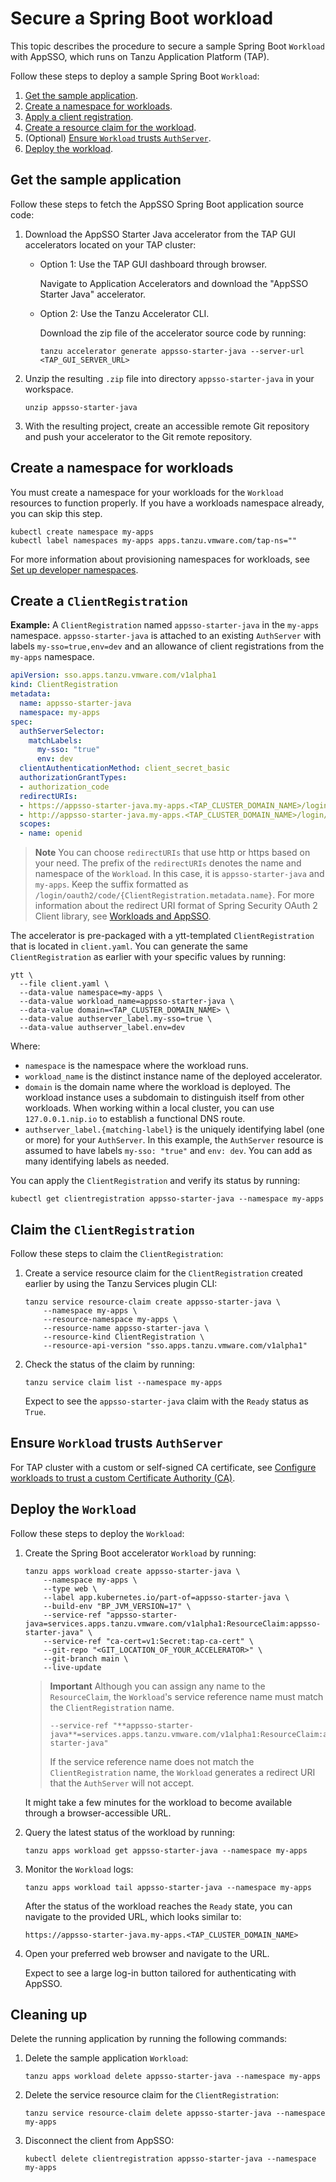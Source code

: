# Secure a Spring Boot workload

This topic describes the procedure to secure a sample Spring Boot `Workload` with AppSSO, which runs on Tanzu Application Platform (TAP).

Follow these steps to deploy a sample Spring Boot `Workload`:

1. [Get the sample application](#sample-app).
1. [Create a namespace for workloads](#create-namespace).
1. [Apply a client registration](#clientregistration).
1. [Create a resource claim for the workload](#resource-claim).
1. (Optional) [Ensure `Workload` trusts `AuthServer`](#trust-authserver).
1. [Deploy the workload](#deploy-workload).

## <a id='sample-app'></a> Get the sample application

Follow these steps to fetch the AppSSO Spring Boot application source code:

1. Download the AppSSO Starter Java accelerator from the TAP GUI accelerators located on your TAP cluster:

    - Option 1: Use the TAP GUI dashboard through browser.

        Navigate to Application Accelerators and download the "AppSSO Starter Java" accelerator.

    - Option 2: Use the Tanzu Accelerator CLI.

        Download the zip file of the accelerator source code by running:

        ```shell
        tanzu accelerator generate appsso-starter-java --server-url <TAP_GUI_SERVER_URL>
        ```

1. Unzip the resulting `.zip` file into directory `appsso-starter-java` in your workspace.

    ```shell
    unzip appsso-starter-java
    ```

1. With the resulting project, create an accessible remote Git repository and push your accelerator to the Git remote repository.

## <a id='create-namespace'></a> Create a namespace for workloads

You must create a namespace for your workloads for the `Workload` resources to function properly.
If you have a workloads namespace already, you can skip this step.

```shell
kubectl create namespace my-apps
kubectl label namespaces my-apps apps.tanzu.vmware.com/tap-ns=""
```

For more information about provisioning namespaces for workloads, see [Set up developer namespaces](../../install-online/set-up-namespaces.hbs.md).

## <a id='clientregistration'></a> Create a `ClientRegistration`

**Example:** A `ClientRegistration` named `appsso-starter-java` in the `my-apps` namespace.
`appsso-starter-java` is attached to an existing `AuthServer` with labels `my-sso=true,env=dev`
and an allowance of client registrations from the `my-apps` namespace.

```yaml
apiVersion: sso.apps.tanzu.vmware.com/v1alpha1
kind: ClientRegistration
metadata:
  name: appsso-starter-java
  namespace: my-apps
spec:
  authServerSelector:
    matchLabels:
      my-sso: "true"
      env: dev
  clientAuthenticationMethod: client_secret_basic
  authorizationGrantTypes:
  - authorization_code
  redirectURIs:
  - https://appsso-starter-java.my-apps.<TAP_CLUSTER_DOMAIN_NAME>/login/oauth2/code/appsso-starter-java
  - http://appsso-starter-java.my-apps.<TAP_CLUSTER_DOMAIN_NAME>/login/oauth2/code/appsso-starter-java
  scopes:
  - name: openid
```

> **Note** You can choose `redirectURIs` that use http or https based on your need.
> The prefix of the `redirectURIs` denotes the name and namespace of the `Workload`.
> In this case, it is `appsso-starter-java` and `my-apps`.
> Keep the suffix formatted as `/login/oauth2/code/{ClientRegistration.metadata.name}`.
> For more information about the redirect URI format of Spring Security OAuth 2 Client library,
> see [Workloads and AppSSO](./workloads-and-appsso.hbs.md#redirect-uris).

The accelerator is pre-packaged with a ytt-templated `ClientRegistration` that is located in `client.yaml`.
You can generate the same `ClientRegistration` as earlier with your specific values by running:

```shell
ytt \
  --file client.yaml \
  --data-value namespace=my-apps \
  --data-value workload_name=appsso-starter-java \
  --data-value domain=<TAP_CLUSTER_DOMAIN_NAME> \
  --data-value authserver_label.my-sso=true \
  --data-value authserver_label.env=dev
```

Where:

- `namespace` is the namespace where the workload runs.
- `workload_name` is the distinct instance name of the deployed accelerator.
- `domain` is the domain name where the workload is deployed. The workload instance uses a subdomain to
  distinguish itself from other workloads. When working within a local cluster,
  you can use `127.0.0.1.nip.io` to establish a functional DNS route.
- `authserver_label.{matching-label}` is the uniquely identifying label (one or more) for your `AuthServer`.
  In this example, the `AuthServer` resource is assumed to have labels `my-sso: "true"` and `env: dev`.
  You can add as many identifying labels as needed.

You can apply the `ClientRegistration` and verify its status by running:

```shell
kubectl get clientregistration appsso-starter-java --namespace my-apps
```

## <a id="resource-claim"></a> Claim the `ClientRegistration`

Follow these steps to claim the `ClientRegistration`:

1. Create a service resource claim for the `ClientRegistration` created earlier
by using the Tanzu Services plugin CLI:

    ```shell
    tanzu service resource-claim create appsso-starter-java \
        --namespace my-apps \
        --resource-namespace my-apps \
        --resource-name appsso-starter-java \
        --resource-kind ClientRegistration \
        --resource-api-version "sso.apps.tanzu.vmware.com/v1alpha1"
    ```

1. Check the status of the claim by running:

    ```shell
    tanzu service claim list --namespace my-apps
    ```

    Expect to see the `appsso-starter-java` claim with the `Ready` status as `True`.

## <a id="trust-authserver"></a> Ensure `Workload` trusts `AuthServer`

For TAP cluster with a custom or self-signed CA certificate,
see [Configure workloads to trust a custom Certificate Authority (CA)](../service-operators/workload-trust-custom-ca.hbs.md).

## <a id="deploy-workload"></a> Deploy the `Workload`

Follow these steps to deploy the `Workload`:

1. Create the Spring Boot accelerator `Workload` by running:

    ```shell
    tanzu apps workload create appsso-starter-java \
        --namespace my-apps \
        --type web \
        --label app.kubernetes.io/part-of=appsso-starter-java \
        --build-env "BP_JVM_VERSION=17" \
        --service-ref "appsso-starter-java=services.apps.tanzu.vmware.com/v1alpha1:ResourceClaim:appsso-starter-java" \
        --service-ref "ca-cert=v1:Secret:tap-ca-cert" \
        --git-repo "<GIT_LOCATION_OF_YOUR_ACCELERATOR>" \
        --git-branch main \
        --live-update
    ```

    > **Important** Although you can assign any name to the `ResourceClaim`, the `Workload`'s service reference name
    > must match the `ClientRegistration` name.
    >
    > ```console
    > --service-ref "**appsso-starter-java**=services.apps.tanzu.vmware.com/v1alpha1:ResourceClaim:appsso-starter-java"
    > ```
    >
    > If the service reference name does not match the `ClientRegistration` name,
    > the `Workload` generates a redirect URI that the `AuthServer` will not accept.

    It might take a few minutes for the workload to become available through a browser-accessible URL.

1. Query the latest status of the workload by running:

    ```shell
    tanzu apps workload get appsso-starter-java --namespace my-apps
    ```

1. Monitor the `Workload` logs:

    ```shell
    tanzu apps workload tail appsso-starter-java --namespace my-apps
    ```

    After the status of the workload reaches the `Ready` state,
    you can navigate to the provided URL, which looks similar to:

    ```text
    https://appsso-starter-java.my-apps.<TAP_CLUSTER_DOMAIN_NAME>
    ```

1. Open your preferred web browser and navigate to the URL.

    Expect to see a large log-in button tailored for authenticating with AppSSO.

## <a id="clean-up"></a> Cleaning up

Delete the running application by running the following commands:

1. Delete the sample application `Workload`:

    ```shell
    tanzu apps workload delete appsso-starter-java --namespace my-apps
    ```

1. Delete the service resource claim for the `ClientRegistration`:

    ```shell
    tanzu service resource-claim delete appsso-starter-java --namespace my-apps
    ```

1. Disconnect the client from AppSSO:

    ```shell
    kubectl delete clientregistration appsso-starter-java --namespace my-apps
    ```
